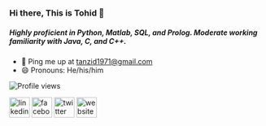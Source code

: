 ### Hi there, This is Tohid 👋

##### Highly proficient in Python, Matlab, SQL, and Prolog. Moderate working familiarity with Java, C, and C++.

- 💬 Ping me up at tanzid1971@gmail.com 
- 😄 Pronouns: He/his/him

![Profile views](https://gpvc.arturio.dev/fallenAmber) 

[<img src='https://cdn.jsdelivr.net/npm/simple-icons@3.0.1/icons/linkedin.svg' alt='linkedin' height='40'>](https://www.linkedin.com/in/https://www.linkedin.com/in/tohid321//)  [<img src='https://cdn.jsdelivr.net/npm/simple-icons@3.0.1/icons/facebook.svg' alt='facebook' height='40'>](https://www.facebook.com/https://www.facebook.com/tohid.321/)  [<img src='https://cdn.jsdelivr.net/npm/simple-icons@3.0.1/icons/twitter.svg' alt='twitter' height='40'>](https://twitter.com/https://twitter.com/tohid321)  [<img src='https://cdn.jsdelivr.net/npm/simple-icons@3.0.1/icons/icloud.svg' alt='website' height='40'>](sites.google.com/view/fallenamber) 

<!--[![Top Langs](https://github-readme-stats.vercel.app/api/top-langs/?username=fallenAmber)](https://github.com/anuraghazra/github-readme-stats)

![GitHub stats](https://github-readme-stats.vercel.app/api?username=fallenAmber&show_icons=true) 

<!--[GitHub streak stats](https://streak-stats.demolab.com/?user=fallenAmber)   
 

